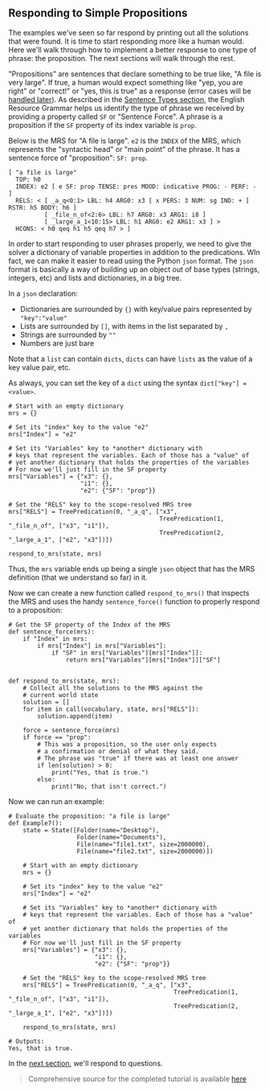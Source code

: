 ## Responding to Simple Propositions
The examples we've seen so far respond by printing out all the solutions that were found. It is time to start responding more like a human would. Here we'll walk through how to implement a better response to one type of phrase: the proposition. The next sections will walk through the rest.

"Propositions" are sentences that declare something to be true like, "A file is very large". If true, a human would expect something like "yep, you are right" or "correct!" or "yes, this is true" as a response (error cases will be [handled later]()). As described in the [Sentence Types section](../devcon/devcon0070SentenceForce), the English Resource Grammar helps us identify the type of phrase we received by providing a property called `SF` or "Sentence Force". A phrase is a proposition if the `SF` property of its index variable is `prop`.

Below is the MRS for "A file is large". `e2` is the `INDEX` of the MRS, which represents the "syntactic head" or "main point" of the phrase.  It has a sentence force of "proposition": `SF: prop`.

~~~
[ "a file is large"
  TOP: h0
  INDEX: e2 [ e SF: prop TENSE: pres MOOD: indicative PROG: - PERF: - ]
  RELS: < [ _a_q<0:1> LBL: h4 ARG0: x3 [ x PERS: 3 NUM: sg IND: + ] RSTR: h5 BODY: h6 ]
          [ _file_n_of<2:6> LBL: h7 ARG0: x3 ARG1: i8 ]
          [ _large_a_1<10:15> LBL: h1 ARG0: e2 ARG1: x3 ] >
  HCONS: < h0 qeq h1 h5 qeq h7 > ]
~~~

In order to start responding to user phrases properly, we need to give the solver a dictionary of variable properties in addition to the predications.  WIn fact, we can make it easier to read using the Python `json` format. The `json` format is basically a way of building up an object out of base types (strings, integers, etc) and lists and dictionaries, in a big tree. 

In a `json` declaration:
- Dictionaries are surrounded by `{}` with key/value pairs represented by `"key":"value"`
- Lists are surrounded by `[]`, with items in the list separated by `,`
- Strings are surrounded by `""`
- Numbers are just bare

Note that a `list` can contain `dicts`, `dicts` can have `lists` as the value of a key value pair, etc.

As always, you can set the key of a `dict` using the syntax `dict["key"] = <value>`. 

~~~
# Start with an empty dictionary
mrs = {}

# Set its "index" key to the value "e2"
mrs["Index"] = "e2"

# Set its "Variables" key to *another* dictionary with
# keys that represent the variables. Each of those has a "value" of
# yet another dictionary that holds the properties of the variables
# For now we'll just fill in the SF property
mrs["Variables"] = {"x3": {},
                    "i1": {},
                    "e2": {"SF": "prop"}}

# Set the "RELS" key to the scope-resolved MRS tree
mrs["RELS"] = TreePredication(0, "_a_q", ["x3",
                                          TreePredication(1, "_file_n_of", ["x3", "i1"]),
                                          TreePredication(2, "_large_a_1", ["e2", "x3"])])

respond_to_mrs(state, mrs)
~~~

Thus, the `mrs` variable ends up being a single `json` object that has the MRS definition (that we understand so far) in it.

Now we can create a new function called `respond_to_mrs()` that inspects the MRS and uses the handy `sentence_force()` function to properly respond to a proposition:

~~~
# Get the SF property of the Index of the MRS
def sentence_force(mrs):
    if "Index" in mrs:
        if mrs["Index"] in mrs["Variables"]:
            if "SF" in mrs["Variables"][mrs["Index"]]:
                return mrs["Variables"][mrs["Index"]]["SF"]


def respond_to_mrs(state, mrs):
    # Collect all the solutions to the MRS against the
    # current world state
    solution = []
    for item in call(vocabulary, state, mrs["RELS"]):
        solution.append(item)

    force = sentence_force(mrs)
    if force == "prop":
        # This was a proposition, so the user only expects
        # a confirmation or denial of what they said.
        # The phrase was "true" if there was at least one answer
        if len(solution) > 0:
            print("Yes, that is true.")
        else:
            print("No, that isn't correct.")
~~~

Now we can run an example:

~~~
# Evaluate the proposition: "a file is large"
def Example7():
    state = State([Folder(name="Desktop"),
                   Folder(name="Documents"),
                   File(name="file1.txt", size=2000000),
                   File(name="file2.txt", size=2000000)])

    # Start with an empty dictionary
    mrs = {}

    # Set its "index" key to the value "e2"
    mrs["Index"] = "e2"

    # Set its "Variables" key to *another* dictionary with
    # keys that represent the variables. Each of those has a "value" of
    # yet another dictionary that holds the properties of the variables
    # For now we'll just fill in the SF property
    mrs["Variables"] = {"x3": {},
                        "i1": {},
                        "e2": {"SF": "prop"}}

    # Set the "RELS" key to the scope-resolved MRS tree
    mrs["RELS"] = TreePredication(0, "_a_q", ["x3",
                                              TreePredication(1, "_file_n_of", ["x3", "i1"]),
                                              TreePredication(2, "_large_a_1", ["e2", "x3"])])

    respond_to_mrs(state, mrs)
    
# Outputs:
Yes, that is true.
~~~

In the [next section](pxint0090SimpleQuestions), we'll respond to questions.

> Comprehensive source for the completed tutorial is available [here](https://github.com/EricZinda/Perplexity/tree/main/samples/hello_world)
